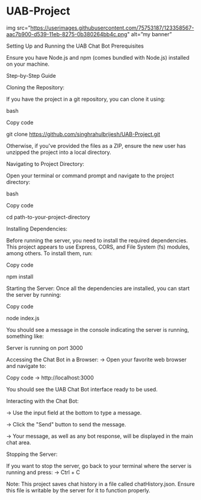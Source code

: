 # UAB-Project 

img src=”https://userimages.githubusercontent.com/75753187/123358567-aac7b900-d539-11eb-8275-0b380264bb4c.png" alt=”my banner”

Setting Up and Running the UAB Chat Bot
Prerequisites

Ensure you have Node.js and npm (comes bundled with Node.js) installed on your machine.

Step-by-Step Guide

Cloning the Repository:

If you have the project in a git repository, you can clone it using:

bash

Copy code

git clone https://github.com/singhrahulbrijesh/UAB-Project.git

Otherwise, if you've provided the files as a ZIP, ensure the new user has unzipped the project into a local directory.

Navigating to Project Directory:

Open your terminal or command prompt and navigate to the project directory:

bash

Copy code

cd path-to-your-project-directory

Installing Dependencies:

Before running the server, you need to install the required dependencies. This project appears to use Express, CORS, and File System (fs) modules, among others. To install them, run:

Copy code

npm install

Starting the Server: Once all the dependencies are installed, you can start the server by running:


Copy code

node index.js

You should see a message in the console indicating the server is running, something like: 

Server is running on port 3000

Accessing the Chat Bot in a Browser:
-> Open your favorite web browser and navigate to:

Copy code
-> http://localhost:3000

You should see the UAB Chat Bot interface ready to be used.

Interacting with the Chat Bot:

 -> Use the input field at the bottom to type a message.

 -> Click the "Send" button to send the message.

 -> Your message, as well as any bot response, will be displayed in the main chat area.

Stopping the Server:

If you want to stop the server, go back to your terminal where the server is running and press:
 -> Ctrl + C

Note:
This project saves chat history in a file called chatHistory.json. Ensure this file is writable by the server for it to function properly.
